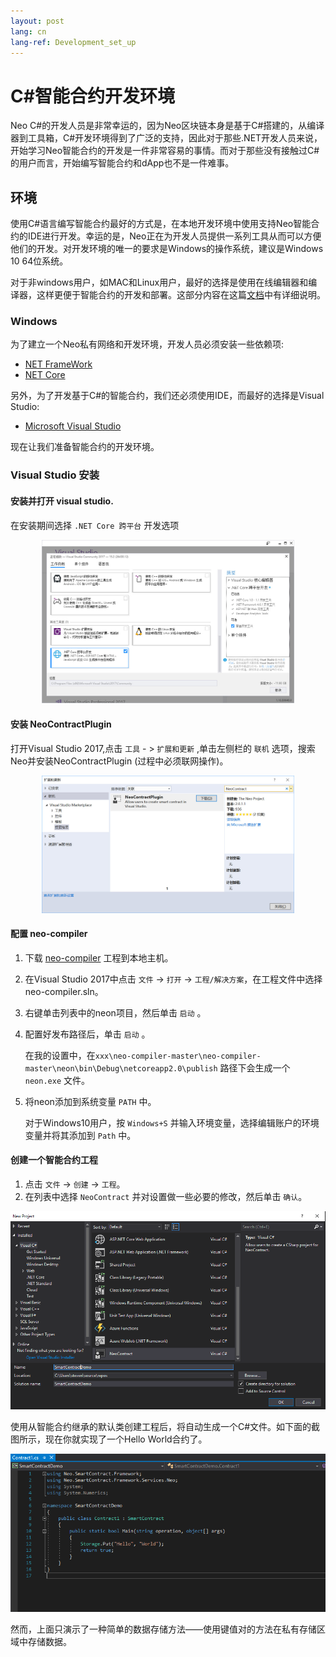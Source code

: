 ```yaml
---
layout: post
lang: cn
lang-ref: Development_set_up
---
```



# C#智能合约开发环境

Neo C#的开发人员是非常幸运的，因为Neo区块链本身是基于C#搭建的，从编译器到工具箱，C#开发环境得到了广泛的支持，因此对于那些.NET开发人员来说，开始学习Neo智能合约的开发是一件非常容易的事情。而对于那些没有接触过C#的用户而言，开始编写智能合约和dApp也不是一件难事。

## 环境
使用C#语言编写智能合约最好的方式是，在本地开发环境中使用支持Neo智能合约的IDE进行开发。幸运的是，Neo正在为开发人员提供一系列工具从而可以方便他们的开发。对开发环境的唯一的要求是Windows的操作系统，建议是Windows 10 64位系统。

对于非windows用户，如MAC和Linux用户，最好的选择是使用在线编辑器和编译器，这样更便于智能合约的开发和部署。这部分内容在这篇[文档]( https://medium.com/neweconolab/with-neoray-neo-smart-contract-development-has-never-been-easier-edad41cc3ae6)中有详细说明。

### Windows

为了建立一个Neo私有网络和开发环境，开发人员必须安装一些依赖项:

-  [NET FrameWork](https://dotnet.microsoft.com/download/dotnet-framework-runtime/net472)
-  [NET Core](https://dotnet.microsoft.com/download)

另外，为了开发基于C#的智能合约，我们还必须使用IDE，而最好的选择是Visual Studio:

- [Microsoft Visual Studio](https://visualstudio.microsoft.com/vs/community/)


 现在让我们准备智能合约的开发环境。

### Visual Studio 安装

#### 安装并打开 visual studio.

在安装期间选择  `.NET Core 跨平台` 开发选项

 <p align="center">
  <img width="80%"  src="./imgs/vs.jpg" />
 </p>

#### 安装 NeoContractPlugin

打开Visual Studio 2017,点击 `工具` - > `扩展和更新` ,单击左侧栏的 `联机` 选项，搜索Neo并安装NeoContractPlugin (过程中必须联网操作)。

 <p align="center">
  <img width="80%" src="./imgs/plugin.jpg" />
 </p>

#### 配置 neo-compiler

1. 下载 [neo-compiler](https://github.com/neo-project/neo-compiler) 工程到本地主机。
2. 在Visual Studio 2017中点击 `文件` -> `打开` -> `工程/解决方案`，在工程文件中选择neo-compiler.sln。

3. 右键单击列表中的neon项目，然后单击 `启动` 。

4. 配置好发布路径后，单击 `启动` 。

	在我的设置中，在`xxx\neo-compiler-master\neo-compiler-master\neon\bin\Debug\netcoreapp2.0\publish` 路径下会生成一个 `neon.exe` 文件。

5. 将neon添加到系统变量 `PATH` 中。

	对于Windows10用户，按 `Windows+S` 并输入环境变量，选择编辑账户的环境变量并将其添加到 `Path` 中。


#### 创建一个智能合约工程
1. 点击 `文件` -> `创建` -> `工程`。
2. 在列表中选择 `NeoContract` 并对设置做一些必要的修改，然后单击 `确认`。

 <p align="center">
  <img src="./imgs/20190219-120404.png" />
 </p>

使用从智能合约继承的默认类创建工程后，将自动生成一个C#文件。如下面的截图所示，现在你就实现了一个Hello World合约了。

 <p align="center">
  <img src="imgs/20190219-120735.png" />
 </p>
然而，上面只演示了一种简单的数据存储方法——使用键值对的方法在私有存储区域中存储数据。


